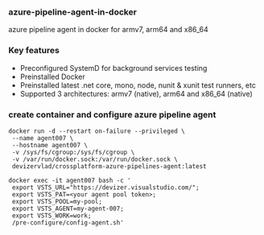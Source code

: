### azure-pipeline-agent-in-docker
azure pipeline agent in docker for armv7, arm64 and x86_64

### Key features
- Preconfigured SystemD for background services testing 
- Preinstalled Docker
- Preinstalled latest .net core, mono, node, nunit & xunit test runners, etc
- Supported 3 architectures: armv7 (native), arm64 and x86_64 (native)
  
### create container and configure azure pipeline agent
```
docker run -d --restart on-failure --privileged \
 --name agent007 \
 --hostname agent007 \
 -v /sys/fs/cgroup:/sys/fs/cgroup \
 -v /var/run/docker.sock:/var/run/docker.sock \
 devizervlad/crossplatform-azure-pipelines-agent:latest

docker exec -it agent007 bash -c '
 export VSTS_URL="https://devizer.visualstudio.com/";
 export VSTS_PAT=<your agent pool token>;
 export VSTS_POOL=my-pool;
 export VSTS_AGENT=my-agent-007; 
 export VSTS_WORK=work;
 /pre-configure/config-agent.sh'
```
